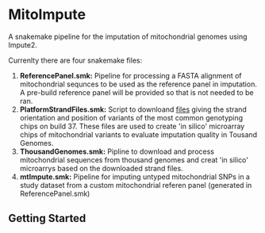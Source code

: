 # MitoImpute
A snakemake pipeline for the imputation of mitochondrial genomes using Impute2.

Currenlty there are four snakemake files:

1.  **ReferencePanel.smk:** Pipeline for processing a FASTA alignment of mitochondrial sequnces to be used as the reference panel in imputation. A pre-build reference panel will be provided so that is not needed to be ran.
2.  **PlatformStrandFiles.smk:** Script to downloand [files](http://www.well.ox.ac.uk/~wrayner/strand/) giving the strand orientation and position of variants of the most common genotyping chips on build 37. These files are used to create 'in silico' microarray chips of mitochondrial variants to evaluate imputation quality in Tousand Genomes.
3.  **ThousandGenomes.smk:** Pipline to download and process mitochondrial sequences from thousand genomes and creat 'in silico' microarrys based on the downloaded strand files.
4.  **mtImpute.smk:** Pipeline for imputing untyped mitochondrial SNPs in a study dataset from a custom mitochondrial referen panel (generated in ReferencePanel.smk)

## Getting Started
